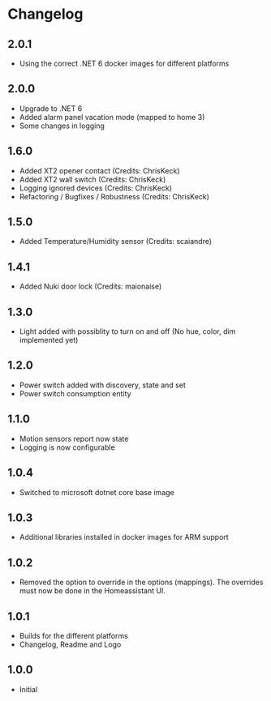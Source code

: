 # Changelog

## 2.0.1

 - Using the correct .NET 6 docker images for different platforms

## 2.0.0

 - Upgrade to .NET 6
 - Added alarm panel vacation mode (mapped to home 3)
 - Some changes in logging

## 1.6.0

- Added XT2 opener contact (Credits: ChrisKeck)
- Added XT2 wall switch (Credits: ChrisKeck)
- Logging ignored devices (Credits: ChrisKeck)
- Refactoring / Bugfixes / Robustness (Credits: ChrisKeck)

## 1.5.0

- Added Temperature/Humidity sensor (Credits: scaiandre)

## 1.4.1

- Added Nuki door lock (Credits: maionaise)

## 1.3.0

- Light added with possiblity to turn on and off (No hue, color, dim implemented yet)

## 1.2.0

- Power switch added with discovery, state and set
- Power switch consumption entity

## 1.1.0

- Motion sensors report now state
- Logging is now configurable

## 1.0.4

- Switched to microsoft dotnet core base image

## 1.0.3

- Additional libraries installed in docker images for ARM support

## 1.0.2

- Removed the option to override in the options (mappings). The overrides must now be done in the Homeassistant UI.

## 1.0.1

- Builds for the different platforms
- Changelog, Readme and Logo

## 1.0.0

- Initial
